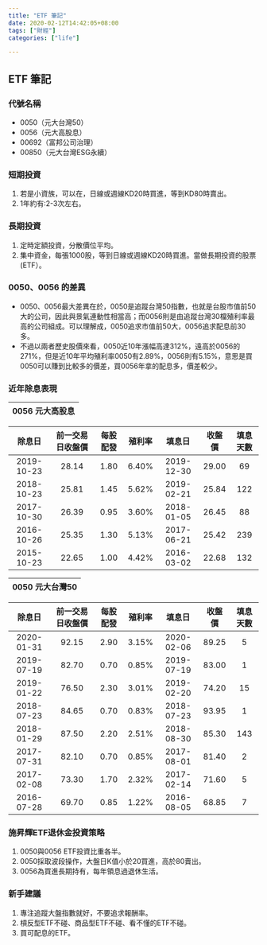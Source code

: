 ```yaml
---
title: "ETF 筆記"
date: 2020-02-12T14:42:05+08:00
tags: ["財經"]
categories: ["life"]

---
```

## ETF 筆記
### 代號名稱
- 0050（元大台灣50）
- 0056（元大高股息）
- 00692（富邦公司治理）
- 00850（元大台灣ESG永續）

### 短期投資
1. 若是小資族，可以在，日線或週線KD20時買進，等到KD80時賣出。
2. 1年約有:2-3次左右。

### 長期投資
1. 定時定額投資，分散價位平均。
2. 集中資金，每張1000股，等到日線或週線KD20時買進。當做長期投資的股票(ETF）。

### 0050、0056 的差異
- 0050、0056最大差異在於，0050是追蹤台灣50指數，也就是台股市值前50大的公司，因此與景氣連動性相當高；而0056則是由追蹤台灣30檔殖利率最高的公司組成。可以理解成，0050追求市值前50大，0056追求配息前30多。
- 不過以兩者歷史股價來看，0050近10年漲幅高達312%，遠高於0056的271%，但是近10年平均殖利率0050有2.89%，0056則有5.15%，意思是買0050可以賺到比較多的價差，買0056年拿的配息多，價差較少。

### 近年除息表現
| 0056 元大高股息|
|:--------------:|

| 除息日     | 前一交易日收盤價 | 每股配發 | 殖利率 | 填息日     | 收盤價 | 填息天數 |
|:------------:|:------------------:|:----------:|:--------:|:------------:|:--------:|:----------:|
| 2019-10-23 | 28.14            | 1.80     | 6.40%  | 2019-12-30 | 29.00  | 69    |
| 2018-10-23 | 25.81            | 1.45     | 5.62%  | 2019-02-21 | 25.84  | 122      |
| 2017-10-30 | 26.39            | 0.95     | 3.60%  | 2018-01-05 | 26.45  | 88       |
| 2016-10-26 | 25.35            | 1.30     | 5.13%  | 2017-06-21 | 25.42  | 239      |
| 2015-10-23 | 22.65            | 1.00     | 4.42%  | 2016-03-02 | 22.68  | 132      |

| 0050 元大台灣50|
|:--------------:|

|   除息日   | 前一交易日收盤價 | 每股配發 | 殖利率 |   填息日   | 收盤價 | 填息天數 |
|:----------:|:----------------:|:--------:|:------:|:----------:|:------:|:--------:|
| 2020-01-31 | 92.15            | 2.90     | 3.15%  | 2020-02-06 | 89.25  | 5        |
| 2019-07-19 | 82.70            | 0.70     | 0.85%  | 2019-07-19 | 83.00   | 1        |
| 2019-01-22 | 76.50            | 2.30     | 3.01%  | 2019-02-20 | 74.20  | 15       |
| 2018-07-23 | 84.65            | 0.70     | 0.83%  | 2018-07-23 | 93.95  | 1        |
| 2018-01-29 | 87.50            | 2.20     | 2.51%  | 2018-08-30 | 85.30  | 143      |
| 2017-07-31 | 82.10            | 0.70     | 0.85%  | 2017-08-01 | 81.40  | 2        |
| 2017-02-08 | 73.30            | 1.70     | 2.32%  | 2017-02-14 | 71.60  | 5        |
| 2016-07-28 | 69.70            | 0.85     | 1.22%  | 2016-08-05 | 68.85  | 7        |

### 施昇輝ETF退休金投資策略
1. 0050與0056 ETF投資比重各半。
2. 0050採取波段操作，大盤日K值小於20買進，高於80賣出。
3. 0056為買進長期持有，每年領息過退休生活。

### 新手建議
1. 專注追蹤大盤指數就好，不要追求報酬率。
2. 槓反型ETF不碰、商品型ETF不碰、看不懂的ETF不碰。
3. 買可配息的ETF。
